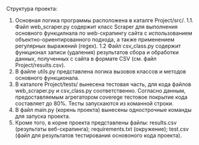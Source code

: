 Структура проекта:
1. Основная логика программы расположена в каталге Project/src/.
   1.1. Файл web_scraper.py содержит класс Scraper для выполнения основного функцилнала по web-скрапингу сайта с использованием объектно-ориентированного подхода, а также применением регулярных выражений (regex).
   1.2 Файл csv_class.py содержит функционал записи (удаления) результатов сбора и обработки данных, полученных с сайта в формате CSV (см. файл Project/results.csv).
3. В файле utils.py представлена логика вызовов классов и методов основного функционала.
4. В каталоге Project/tests/ вынесена тестовая часть, для кода файлов web_scraper.py и csv_class.py соответственно. Согласно данным, предоставляемым агрегатором coverege тестовое покрытие кода составляет до 80%. Тесты запускаются из команной строки.
5. В файл main.py (корень проекта) вынесены однострочные команды для запуска проекта.
6. Кроме того, в корне проекта представлены файлы:
   results.csv (результаты веб-скрапинга);
   requirements.txt (окружение);
   test.csv (файл для результатов тестирования основоного кода проекта).
